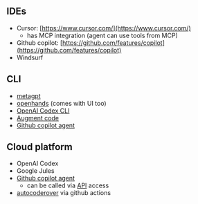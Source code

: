 ## IDEs
- Cursor: [https://www.cursor.com/](https://www.cursor.com/)  
	- has MCP integration (agent can use tools from MCP)
- Github copilot: [https://github.com/features/copilot](https://github.com/features/copilot)  
- Windsurf

## CLI
- [metagpt](../../autonomous-agent-notes/frameworks/metagpt.md)
- [openhands](../../ai-for-code/papers/openhands.md) (comes with UI too)
- [OpenAI Codex CLI](https://github.com/openai/codex)
- [Augment code](https://github.com/augmentcode/augment-swebench-agent) 
- [Github copilot agent](https://github.blog/news-insights/product-news/github-copilot-meet-the-new-coding-agent/)

## Cloud platform
- OpenAI Codex
- Google Jules
- [Github copilot agent](https://github.blog/news-insights/product-news/github-copilot-meet-the-new-coding-agent/)
	- can be called via [API](https://docs.github.com/en/enterprise-cloud@latest/copilot/using-github-copilot/coding-agent/using-copilot-to-work-on-an-issue) access
- [autocoderover](../../ai-for-code/papers/autocoderover.md) via github actions